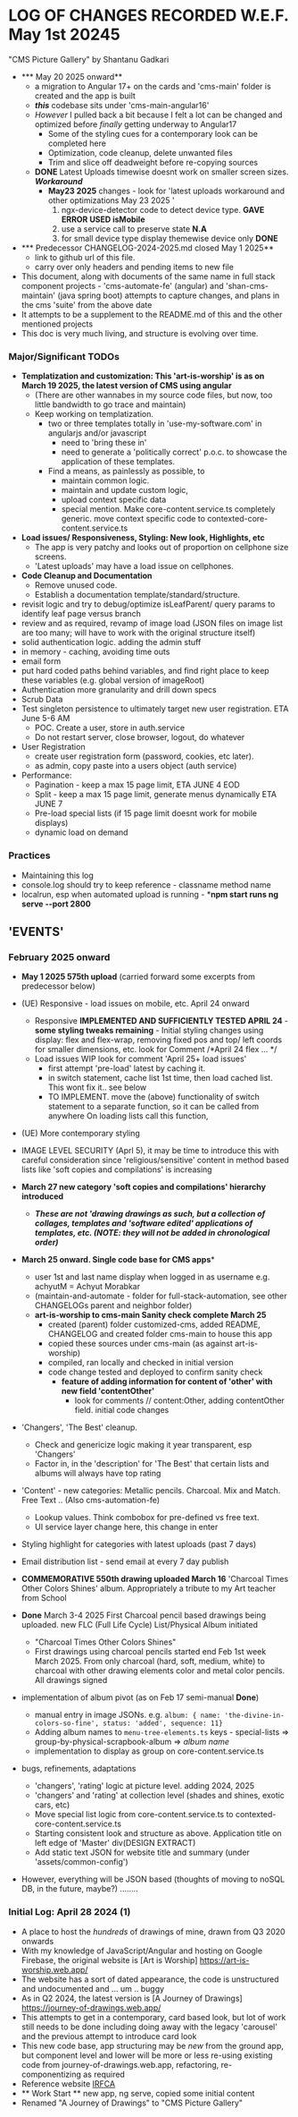 
# LOG OF CHANGES RECORDED W.E.F. May 1st 20245 #
"CMS Picture Gallery" by Shantanu Gadkari
- *** May 20 2025 onward**
  - a migration to Angular 17+ on the cards and 'cms-main' folder is created and the app is built
  - ***this*** codebase sits under 'cms-main-angular16'
  - *However* I pulled back a bit because I felt a lot can be changed and optimized before *finally* getting underway to Angular17
    - Some of the styling cues for a contemporary look can be completed here
    - Optimization, code cleanup, delete unwanted files
    - Trim and slice off deadweight before re-copying sources
  - **DONE** Latest Uploads timewise doesnt work on smaller screen sizes. ***Workaround***
    - **May23 2025** changes - look for 'latest uploads workaround and other optimizations May 23 2025 '
      1. ngx-device-detector code to detect device type. **GAVE ERROR USED isMobile**
      2. use a service call to preserve state **N.A** 
      3. for small device type display themewise device only **DONE**
- *** Predecessor CHANGELOG-2024-2025.md closed May 1 2025**  
  - link to github url of this file.
  - carry over only headers and pending items to new file
- This document, along with documents of the same name in full stack component projects - 'cms-automate-fe' (angular) and 'shan-cms-maintain' (java spring boot) attempts to capture changes, and plans in the cms 'suite' from the above date
- It attempts to be a supplement to the README.md of this and the other mentioned projects
- This doc is very much living, and structure is evolving over time.

### Major/Significant TODOs
- **Templatization and customization: This 'art-is-worship' is as on March 19 2025, the latest version of CMS using angular** 
  - (There are other wannabes in my source code files, but now, too little bandwidth to go trace and maintain)
  - Keep working on templatization. 
    - two or three templates totally in 'use-my-software.com' in angularjs and/or javascript
      - need to 'bring these in'
      - need to generate a 'politically correct' p.o.c. to showcase the application of these templates.
    - Find a means, as painlessly as possible, to 
      * maintain common logic. 
      * maintain and update custom logic, 
      * upload context specific data 
      * special mention. Make core-content.service.ts completely generic. move context specific code to contexted-core-content.service.ts
- **Load issues/ Responsiveness, Styling: New look, Highlights, etc**
  - The app is very patchy and looks out of proportion on cellphone size screens.
  - 'Latest uploads' may have a load issue on cellphones. 
- **Code Cleanup and Documentation**
  - Remove unused code.
  - Establish a documentation template/standard/structure. 
- revisit logic and try to debug/optimize isLeafParent/ query params to identify leaf page versus branch
- review and as required, revamp of image load (JSON files on image list are too many; will have to work with the original structure itself)
- solid authentication logic. adding the admin stuff 
- in memory - caching, avoiding time outs
- email form 
- put hard coded paths behind variables, and find right place to keep these variables (e.g. global version of imageRoot)
- Authentication more granularity and drill down specs
- Scrub Data 
- Test singleton persistence to ultimately target new user registration. ETA June 5-6 AM
  - POC. Create a user, store in auth.service 
  - Do not restart server, close browser, logout, do whatever
- User Registration
  - create user registration form (password, cookies, etc later). 
  - as admin, copy paste into a users object (auth service)
- Performance:
  - Pagination - keep a max 15 page limit, ETA JUNE  4 EOD
  - Split - keep a max 15 page limit, generate menus dynamically ETA JUNE 7
  - Pre-load special lists (if 15 page limit doesnt work for mobile displays)
  - dynamic load on demand
### Practices
- Maintaining this log
- console.log should try to keep reference - classname method name 
- localrun, esp when automated upload is running - ***npm start runs ng serve --port 2800**
## 'EVENTS' ##
### February 2025 onward
- **May 1 2025 575th upload** 
(carried forward some excerpts from predecessor below)

- (UE) Responsive - load issues on mobile, etc. April 24 onward 
     -  Responsive **IMPLEMENTED AND SUFFICIENTLY TESTED APRIL 24**
      - **some styling tweaks remaining** 
      - Initial styling changes using display: flex and flex-wrap, removing fixed pos and top/ left coords for smaller dimensions, etc. 
    look for Comment /*April 24 flex ... */
    - Load issues WIP look for comment 'April 25+ load issues'
      - first attempt  'pre-load' latest by caching it.
      - in switch statement, cache list 1st time, then load cached list. This wont fix it.. see below
      - TO IMPLEMENT. move the (above) functionality of switch statement to a separate function, so it can be called from anywhere On loading lists call this function, 
- (UE) More contemporary styling
- IMAGE LEVEL SECURITY (Aprl 5), it may be time to introduce this with careful consideration since 'religious/sensitive' content in method based lists like 'soft copies and compilations' is increasing
- **March 27 new category 'soft copies and compilations' hierarchy introduced**
  - ***These are not 'drawing drawings as such, but a collection of collages, templates and 'software edited' applications of templates, etc.   (NOTE: they will not be added in chronological order)***
- **March 25 onward. Single code base for CMS apps***
  - user 1st and last name display when logged in as username e.g. achyutM = Achyut Morabkar
  - (maintain-and-automate - folder for full-stack-automation, see other CHANGELOGs parent and neighbor folder)
  - **art-is-worship to cms-main Sanity check complete March 25**
    - created (parent) folder customized-cms, added README, CHANGELOG and created folder cms-main to house this app
    - copied these sources under cms-main (as against art-is-worship)
    - compiled, ran locally and checked in initial version
    - code change tested and deployed to confirm sanity check 
      - **feature of adding information for content of 'other' with new field 'contentOther'**
        - look for comments // content:Other, adding contentOther field. initial code changes              
- 'Changers', 'The Best' cleanup. 
  - Check and genericize logic making it year transparent, esp 'Changers'
  - Factor in, in the 'description' for 'The Best' that certain lists and albums will always have top rating
- 'Content' - new categories: Metallic pencils. Charcoal. Mix and Match. Free Text .. (Also cms-automation-fe)
  -  Lookup values. Think combobox for pre-defined vs free text.
  - UI service layer change here, this change in enter
- Styling highlight for categories with latest uploads (past 7 days)
- Email distribution list - send email at every 7 day publish
- **COMMEMORATIVE 550th drawing uploaded March 16** 'Charcoal Times Other Colors Shines' album. Appropriately a tribute to my Art teacher from School
- **Done** March 3-4 2025 First Charcoal pencil based drawings being uploaded. new FLC (Full Life Cycle) List/Physical Album initiated 
  - "Charcoal Times Other Colors Shines"
  - First drawings using charcoal pencils started end Feb 1st week March 2025. From only charcoal (hard, soft, medium, white) to    charcoal with other drawing elements color and metal color pencils. All drawings signed
- implementation of album pivot (as on Feb 17 semi-manual **Done**)
  - manual entry in image JSONs. e.g. `album: { name: 'the-divine-in-colors-so-fine', status: 'added', sequence: 11} `
  - Adding album names to `menu-tree-elements.ts`
    keys - special-lists => group-by-physical-scrapbook-album => *album name*
  - implementation to display as group on core-content.service.ts
- bugs, refinements, adaptations
  - 'changers', 'rating' logic at picture level. adding 2024, 2025
  - 'changers' and 'rating' at collection level (shades and shines, exotic cars, etc)
  - Move special list logic from core-content.service.ts to contexted-core-content.service.ts
  - Starting consistent look and structure as above. Application title on left edge of 'Master' div(DESIGN EXTRACT) 
  - Add static text JSON for website title and summary (under 'assets/common-config')
- However, everything will be JSON based (thoughts of moving to noSQL DB, in the future, maybe?)
........
### Initial Log: April 28 2024 (1)
- A place to host the *hundreds* of drawings of mine, drawn from Q3 2020 onwards
- With my knowledge of JavaScript/Angular and hosting on Google Firebase, the original website is 
[Art is Worship] https://art-is-worship.web.app/ 
- The website has a sort of dated appearance, the code is unstructured and undocumented and ... um .. buggy
- As in Q2 2024, the latest version is [A Journey of Drawings] https://journey-of-drawings.web.app/
- This attempts to get in a contemporary, card based look, but lot of work still needs to be done including doing away with the legacy 'carousel' and the previous attempt to  introduce card look
- This new code base, app structuring may be *new* from the ground app, but component level and lower will be more or less re-using existing code from journey-of-drawings.web.app, refactoring, re-componentizing as required
- Reference website [IRFCA](https://irfca.org/)
- ** Work Start ** new app, ng serve, copied some initial content 
- Renamed "A Journey of Drawings" to "CMS Picture Gallery"
